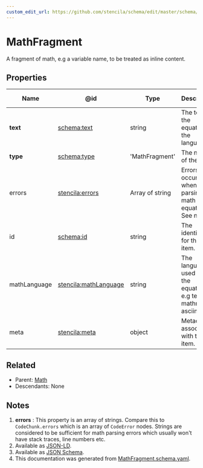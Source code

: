 ```yaml
---
custom_edit_url: https://github.com/stencila/schema/edit/master/schema/MathFragment.schema.yaml
---
```


# MathFragment

A fragment of math, e.g a variable name, to be treated as inline content.

## Properties

| Name         | @id                                                                   | Type            | Description                                                                | Inherited from               |
| ------------ | --------------------------------------------------------------------- | --------------- | -------------------------------------------------------------------------- | ---------------------------- |
| **text**     | [schema:text](https://schema.org/text)                                | string          | The text of the equation in the language.                                  | [Math](../prose/Math.md)     |
| **type**     | [schema:type](https://schema.org/type)                                | 'MathFragment'  | The name of the type.                                                      | [Entity](../other/Entity.md) |
| errors       | [stencila:errors](https://schema.stenci.la/errors.jsonld)             | Array of string | Errors that occurred when parsing the math equation. See note [1](#notes). | [Math](../prose/Math.md)     |
| id           | [schema:id](https://schema.org/id)                                    | string          | The identifier for this item.                                              | [Entity](../other/Entity.md) |
| mathLanguage | [stencila:mathLanguage](https://schema.stenci.la/mathLanguage.jsonld) | string          | The language used for the equation e.g tex, mathml, asciimath.             | [Math](../prose/Math.md)     |
| meta         | [stencila:meta](https://schema.stenci.la/meta.jsonld)                 | object          | Metadata associated with this item.                                        | [Entity](../other/Entity.md) |

## Related

-   Parent: [Math](../prose/Math.md)
-   Descendants: None

## Notes

1.  **errors** : This property is an array of strings. Compare this to `CodeChunk.errors` which is an array of `CodeError` nodes. Strings are considered to be sufficient for math parsing errors which usually won't have stack traces, line numbers etc.
2.  Available as [JSON-LD](https://schema.stenci.la/MathFragment.jsonld).
3.  Available as [JSON Schema](https://schema.stenci.la/v1/MathFragment.schema.json).
4.  This documentation was generated from [MathFragment.schema.yaml](https://github.com/stencila/schema/blob/master/schema/MathFragment.schema.yaml).
